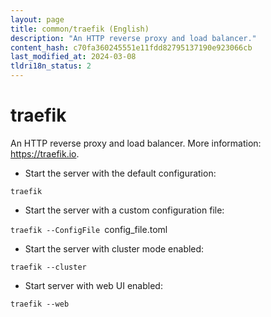 ```yaml
---
layout: page
title: common/traefik (English)
description: "An HTTP reverse proxy and load balancer."
content_hash: c70fa360245551e11fdd82795137190e923066cb
last_modified_at: 2024-03-08
tldri18n_status: 2
---
```

# traefik

An HTTP reverse proxy and load balancer.
More information: <https://traefik.io>.

- Start the server with the default configuration:

`traefik`

- Start the server with a custom configuration file:

`traefik --ConfigFile `<span class="tldr-var badge badge-pill bg-dark-lm bg-white-dm text-white-lm text-dark-dm font-weight-bold">config_file.toml</span>

- Start the server with cluster mode enabled:

`traefik --cluster`

- Start server with web UI enabled:

`traefik --web`
